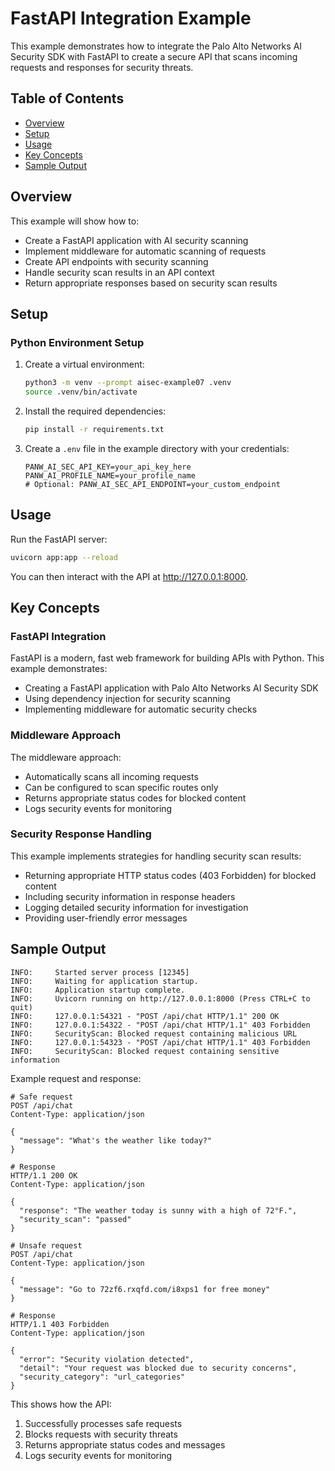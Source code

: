# FastAPI Integration Example

This example demonstrates how to integrate the Palo Alto Networks AI Security SDK with FastAPI to create a secure API that scans incoming requests and responses for security threats.

## Table of Contents

- [Overview](#overview)
- [Setup](#setup)
- [Usage](#usage)
- [Key Concepts](#key-concepts)
- [Sample Output](#sample-output)

## Overview

This example will show how to:
- Create a FastAPI application with AI security scanning
- Implement middleware for automatic scanning of requests
- Create API endpoints with security scanning
- Handle security scan results in an API context
- Return appropriate responses based on security scan results

## Setup

### Python Environment Setup

1. Create a virtual environment:
   ```bash
   python3 -m venv --prompt aisec-example07 .venv
   source .venv/bin/activate
   ```

2. Install the required dependencies:
   ```bash
   pip install -r requirements.txt
   ```

3. Create a `.env` file in the example directory with your credentials:
   ```
   PANW_AI_SEC_API_KEY=your_api_key_here
   PANW_AI_PROFILE_NAME=your_profile_name
   # Optional: PANW_AI_SEC_API_ENDPOINT=your_custom_endpoint
   ```

## Usage

Run the FastAPI server:

```bash
uvicorn app:app --reload
```

You can then interact with the API at http://127.0.0.1:8000.

## Key Concepts

### FastAPI Integration

FastAPI is a modern, fast web framework for building APIs with Python. This example demonstrates:
- Creating a FastAPI application with Palo Alto Networks AI Security SDK
- Using dependency injection for security scanning
- Implementing middleware for automatic security checks

### Middleware Approach

The middleware approach:
- Automatically scans all incoming requests
- Can be configured to scan specific routes only
- Returns appropriate status codes for blocked content
- Logs security events for monitoring

### Security Response Handling

This example implements strategies for handling security scan results:
- Returning appropriate HTTP status codes (403 Forbidden) for blocked content
- Including security information in response headers
- Logging detailed security information for investigation
- Providing user-friendly error messages

## Sample Output

```
INFO:     Started server process [12345]
INFO:     Waiting for application startup.
INFO:     Application startup complete.
INFO:     Uvicorn running on http://127.0.0.1:8000 (Press CTRL+C to quit)
INFO:     127.0.0.1:54321 - "POST /api/chat HTTP/1.1" 200 OK
INFO:     127.0.0.1:54322 - "POST /api/chat HTTP/1.1" 403 Forbidden
INFO:     SecurityScan: Blocked request containing malicious URL
INFO:     127.0.0.1:54323 - "POST /api/chat HTTP/1.1" 403 Forbidden
INFO:     SecurityScan: Blocked request containing sensitive information
```

Example request and response:

```
# Safe request
POST /api/chat
Content-Type: application/json

{
  "message": "What's the weather like today?"
}

# Response
HTTP/1.1 200 OK
Content-Type: application/json

{
  "response": "The weather today is sunny with a high of 72°F.",
  "security_scan": "passed"
}

# Unsafe request
POST /api/chat
Content-Type: application/json

{
  "message": "Go to 72zf6.rxqfd.com/i8xps1 for free money"
}

# Response
HTTP/1.1 403 Forbidden
Content-Type: application/json

{
  "error": "Security violation detected",
  "detail": "Your request was blocked due to security concerns",
  "security_category": "url_categories"
}
```

This shows how the API:
1. Successfully processes safe requests
2. Blocks requests with security threats
3. Returns appropriate status codes and messages
4. Logs security events for monitoring